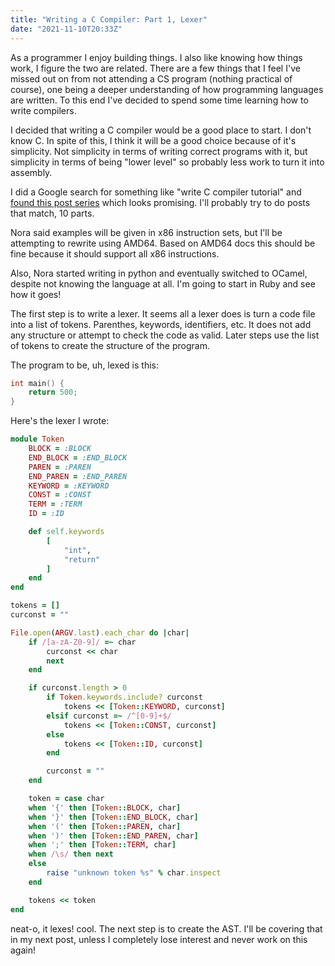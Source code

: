 ```yaml
---
title: "Writing a C Compiler: Part 1, Lexer"
date: "2021-11-10T20:33Z"
---
```


As a programmer I enjoy building things. I also like knowing how things work, I figure the two are related. There are a few things that I feel I've missed out on from not attending a CS program (nothing practical of course), one being a deeper understanding of how programming languages are written. To this end I've decided to spend some time learning how to write compilers. 

I decided that writing a C compiler would be a good place to start. I don't know C. In spite of this, I think it will be a good choice because of it's simplicity. Not simplicity in terms of writing correct programs with it, but simplicity in terms of being "lower level" so probably less work to turn it into assembly. 

I did a Google search for something like "write C compiler tutorial" and [found this post series](https://norasandler.com/2017/11/29/Write-a-Compiler.html) which looks promising. I'll probably try to do posts that match, 10 parts. 

Nora said examples will be given in x86 instruction sets, but I'll be attempting to rewrite using AMD64. Based on AMD64 docs this should be fine because it should support all x86 instructions. 

Also, Nora started writing in python and eventually switched to OCamel, despite not knowing the language at all. I'm going to start in Ruby and see how it goes!

The first step is to write a lexer. It seems all a lexer does is turn a code file into a list of tokens. Parenthes, keywords, identifiers, etc. It does not add any structure or attempt to check the code as valid. Later steps use the list of tokens to create the structure of the program. 

The program to be, uh, lexed is this:

```c
int main() {
    return 500;
}
```

Here's the lexer I wrote:

```ruby
module Token
    BLOCK = :BLOCK
    END_BLOCK = :END_BLOCK
    PAREN = :PAREN
    END_PAREN = :END_PAREN
    KEYWORD = :KEYWORD
    CONST = :CONST
    TERM = :TERM
    ID = :ID

    def self.keywords
        [
            "int",
            "return"
        ]
    end
end

tokens = []
curconst = ""

File.open(ARGV.last).each_char do |char|
    if /[a-zA-Z0-9]/ =~ char
        curconst << char
        next
    end

    if curconst.length > 0
        if Token.keywords.include? curconst
            tokens << [Token::KEYWORD, curconst]
        elsif curconst =~ /^[0-9]+$/
            tokens << [Token::CONST, curconst]
        else
            tokens << [Token::ID, curconst]
        end

        curconst = ""
    end

    token = case char
    when '{' then [Token::BLOCK, char]
    when '}' then [Token::END_BLOCK, char]
    when '(' then [Token::PAREN, char]
    when ')' then [Token::END_PAREN, char]
    when ';' then [Token::TERM, char]
    when /\s/ then next
    else
        raise "unknown token %s" % char.inspect
    end

    tokens << token
end
```

neat-o, it lexes! cool. The next step is to create the AST. I'll be covering that in my next post, unless I completely lose interest and never work on this again!
